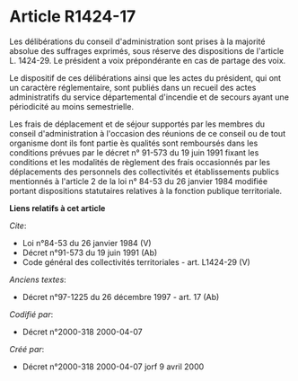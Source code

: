 # Article R1424-17

Les délibérations du conseil d'administration sont prises à la majorité absolue des suffrages exprimés, sous réserve des
dispositions de l'article L. 1424-29. Le président a voix prépondérante en cas de partage des voix. 

Le dispositif de ces délibérations ainsi que les actes du président, qui ont un caractère réglementaire, sont publiés dans un
recueil des actes administratifs du service départemental d'incendie et de secours ayant une périodicité au moins
semestrielle. 

Les frais de déplacement et de séjour supportés par les membres du conseil d'administration à l'occasion des réunions de ce
conseil ou de tout organisme dont ils font partie ès qualités sont remboursés dans les conditions prévues par le décret n°
91-573 du 19 juin 1991 fixant les conditions et les modalités de règlement des frais occasionnés par les déplacements des
personnels des collectivités et établissements publics mentionnés à l'article 2 de la loi n° 84-53 du 26 janvier 1984
modifiée portant dispositions statutaires relatives à la fonction publique territoriale.

**Liens relatifs à cet article**

_Cite_:

  - Loi n°84-53 du 26 janvier 1984 (V)
  - Décret n°91-573 du 19 juin 1991 (Ab)
  - Code général des collectivités territoriales - art. L1424-29 (V)

_Anciens textes_:

  - Décret n°97-1225 du 26 décembre 1997 - art. 17 (Ab)

_Codifié par_:

  - Décret n°2000-318 2000-04-07

_Créé par_:

  - Décret n°2000-318 2000-04-07 jorf 9 avril 2000
